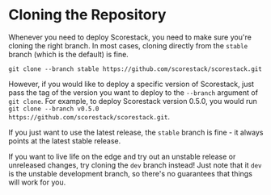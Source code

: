 Cloning the Repository
======================

Whenever you need to deploy Scorestack, you need to make sure you're cloning the right branch. In most cases, cloning directly from the `stable` branch (which is the default) is fine.

```shell
git clone --branch stable https://github.com/scorestack/scorestack.git
```

However, if you would like to deploy a specific version of Scorestack, just pass the tag of the version you want to deploy to the `--branch` argument of `git clone`. For example, to deploy Scorestack version 0.5.0, you would run `git clone --branch v0.5.0 https://github.com/scorestack/scorestack.git`.

If you just want to use the latest release, the `stable` branch is fine - it always points at the latest stable release.

If you want to live life on the edge and try out an unstable release or unreleased changes, try cloning the `dev` branch instead! Just note that it `dev` is the unstable development branch, so there's no guarantees that things will work for you.